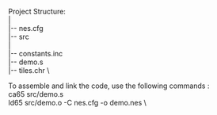 Project Structure:\
   | \
   |-- nes.cfg \
   |-- src \
      | \
      |-- constants.inc \
      |-- demo.s \
      |-- tiles.chr \

To assemble and link the code, use the following commands : \
   ca65 src/demo.s \
   ld65 src/demo.o -C nes.cfg -o demo.nes \
